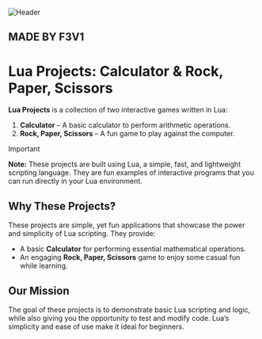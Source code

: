 ![Header](https://de.vecteezy.com/vektorkunst/20933072-vektor-abstrakt-verwischen-gradient-hintergrund)

## MADE BY F3V1 ##

# Lua Projects: Calculator & Rock, Paper, Scissors

**Lua Projects** is a collection of two interactive games written in Lua:  
1. **Calculator** – A basic calculator to perform arithmetic operations.
2. **Rock, Paper, Scissors** – A fun game to play against the computer.

> [!IMPORTANT]
> **Note:** These projects are built using Lua, a simple, fast, and lightweight scripting language. They are fun examples of interactive programs that you can run directly in your Lua environment.

## Why These Projects?
These projects are simple, yet fun applications that showcase the power and simplicity of Lua scripting. They provide:
- A basic **Calculator** for performing essential mathematical operations.
- An engaging **Rock, Paper, Scissors** game to enjoy some casual fun while learning.

## Our Mission
The goal of these projects is to demonstrate basic Lua scripting and logic, while also giving you the opportunity to test and modify code. Lua’s simplicity and ease of use make it ideal for beginners.
